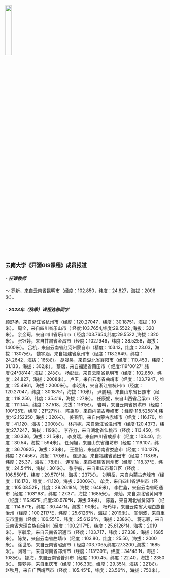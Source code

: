 <!-- <div align='center'> -->
<img src="../ynu_logo.png" width="20%" height="20%">
<!-- </div> -->

### **云南大学《开源GIS课程》成员报道**
#### - **_任课教师_**
～ 罗新，来自云南省昆明市（经度：102.850，纬度：24.827，海拔：2008米）。

#### - **_2023年（秋季）课程选修同学_**
顾舒扬，来自浙江省杭州市（经度：120.27047，纬度：30.18751，海拔：10米）。
周全，来自四川省乐山市（ 经度:103.7654,纬度:29.5522 ,海拔：320米）。
余金珂，来自四川省乐山市（ 经度:103.7654,纬度:29.5522 ,海拔：320米）。
张钰婷，来自甘肃省金昌市（经度：102.1946，纬度：38.5258，海拔：1400米）。
吕杭，来自云南省红河州蒙自市（精度：103.13，纬度：23.03，海拔：1307米）。
魏宇涵，来自福建省泉州市（经度：118.2649，纬度：24.2642，海拔：165米）。
胡晟昊，来自湖北省襄阳市（经度：110.453，纬度：31.133，海拔：302米）。
蔡熠，来自福建省莆田市（ 经度:119°00′27″,纬度:24°08′44″,海拔：24米）。
杨彭武，来自云南省昆明市（经度：102.850，纬度：24.827，海拔：2008米）。
卢玉，来自云南省曲靖市（经度：103.7947，维度：25.4961，海拔：2000米）。
李晓涛，来自浙江省杭州市（经度：120.27047，纬度：30.18751，海拔：10米）。
尹鹏翔，来自山东省日照市（经度：118.250，纬度：35.416，海拔：27米）。
任康妮，来自山西省吕梁市（经度：111.144，纬度：37.518，海拔：1161米）。
岩叫，来自云南省景洪市（经度：100°25′E，纬度：21°27′N）。
陈禹彤，来自内蒙古赤峰市（ 经度:118.525814,纬度:42.152350 ,海拔：320米）。
姜春阳，来自内蒙古赤峰市（经度：116.170，维度：41.120，海拔：2000米）。
林丹妮，来自浙江省温州市（经度:120.4373，纬度:27.7247，海拔：119米）。
李齐力，来自湖北省仙桃市（经度：113.450，纬度：30.336，海拔：21.5米）。
李良瑞，来自四川省成都市（经度：103.40，纬度：30.54，海拔：594米）。
任昶旭，来自山东省潍坊市（经度：119.107，纬度：36.70925，海拔：23米）。
王盈怡，来自湖南省娄底市（经度：110.1278，纬度：27.4567，海报：170米）。
连思强，来自福建省莆田市（经度：118.68，纬度：25.37，海拔：78米）。
连军瑜，来自福建省泉州市（经度：118.37°E，纬度：24.54°N，海拔：301米）。
张宇航，来自重庆市綦江区（经度：106.550°E，纬度：29.570°N，海拔：237米）。
刘明岳，来自内蒙古赤峰市（经度：116.170，维度：41.120，海拔：2000米）。
牟兵，来自四川省泸州市（经度：105.08.52E，纬度：28.26.18N，海拔：649米）。
李世鑫，来自云南省昭通市（经度：103°.68′，纬度：27.37′，海拔：1685米）。
邓灿，来自湖北省黄冈市（经度：115.95°E, 纬度:30.076°N，海拔:39米）。
陈鑫，来自湖北省黄冈市 （经度：114.87°E，纬度：30.44°N，海拔：90米）。
杨玲坪，来自云南省大理白族自治州（经度：100.2117°E，纬度：25.6126°N，海拔：2019米）。
奚剑波，来自重庆市潼南（经度：106.55°E，纬度：25.6126°N，海拔：238米）。
蒋志颖，来自云南省大理白族自治州（经度：100.2117°E，纬度：25.6126°N，海拔：2019米）。
李毓梁，来自云南省昭通市（经度：103.717，纬度：27.338，海拔：1685米）。
陈龙，来自云南省曲靖市（经度：103.80，纬度：25.50，海拔：2000米）。
涂世彤，来自云南省昭通市（ 经度:103.7065,纬度:27.3200 ,海拔：1685米）。
刘可一，来自河南省郑州市（经度：113°39'E，纬度：34°48'N，海拔：108米）。
娜海，来自云南省普洱市（经度：100.45，纬度：22.40，海拔：2350米）。
聂梦婷，来自重庆市（经度：106.33E，维度：29.35N，海拔：221米）。
赵秋月，来自广西靖西市（经度：105.45°E，纬度：23.56°N，海拔：750米）。
